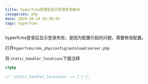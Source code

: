 ```yaml
---
title: hyperfcms登录后显示登录失败解决
categories: php
date: 2020-10-24 10:30:43
tags: hyperfcms
---
```




hyperfcms登录后显示登录失败，是因为配置引起的问题，需要修改配置。

打开`hyperfcms/cms_php/config/autoload/server.php`

将 `static_handler_locations`下面注释 

```php
<?php
  
// 'static_handler_locations' => ['/'],
```



